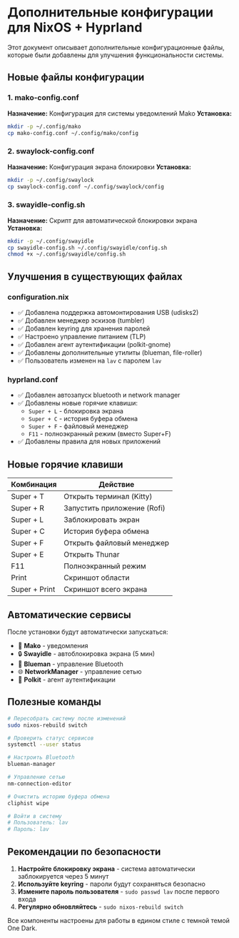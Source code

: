 # Дополнительные конфигурации для NixOS + Hyprland

Этот документ описывает дополнительные конфигурационные файлы, которые были добавлены для улучшения функциональности системы.

## Новые файлы конфигурации

### 1. mako-config.conf
**Назначение:** Конфигурация для системы уведомлений Mako
**Установка:**
```bash
mkdir -p ~/.config/mako
cp mako-config.conf ~/.config/mako/config
```

### 2. swaylock-config.conf  
**Назначение:** Конфигурация экрана блокировки
**Установка:**
```bash
mkdir -p ~/.config/swaylock
cp swaylock-config.conf ~/.config/swaylock/config
```

### 3. swayidle-config.sh
**Назначение:** Скрипт для автоматической блокировки экрана
**Установка:**
```bash
mkdir -p ~/.config/swayidle
cp swayidle-config.sh ~/.config/swayidle/config.sh
chmod +x ~/.config/swayidle/config.sh
```

## Улучшения в существующих файлах

### configuration.nix
- ✅ Добавлена поддержка автомонтирования USB (udisks2)
- ✅ Добавлен менеджер эскизов (tumbler)
- ✅ Добавлен keyring для хранения паролей
- ✅ Настроено управление питанием (TLP)
- ✅ Добавлен агент аутентификации (polkit-gnome)
- ✅ Добавлены дополнительные утилиты (blueman, file-roller)
- ✅ Пользователь изменен на `lav` с паролем `lav`

### hyprland.conf
- ✅ Добавлен автозапуск bluetooth и network manager
- ✅ Добавлены новые горячие клавиши:
  - `Super + L` - блокировка экрана
  - `Super + C` - история буфера обмена
  - `Super + F` - файловый менеджер
  - `F11` - полноэкранный режим (вместо Super+F)
- ✅ Добавлены правила для новых приложений

## Новые горячие клавиши

| Комбинация | Действие |
|------------|----------|
| Super + T | Открыть терминал (Kitty) |
| Super + R | Запустить приложение (Rofi) |
| Super + L | Заблокировать экран |
| Super + C | История буфера обмена |
| Super + F | Открыть файловый менеджер |
| Super + E | Открыть Thunar |
| F11 | Полноэкранный режим |
| Print | Скриншот области |
| Super + Print | Скриншот всего экрана |

## Автоматические сервисы

После установки будут автоматически запускаться:
- 🔔 **Mako** - уведомления
- 🔒 **Swayidle** - автоблокировка экрана (5 мин)
- 🔵 **Blueman** - управление Bluetooth
- 🌐 **NetworkManager** - управление сетью
- 🔐 **Polkit** - агент аутентификации

## Полезные команды

```bash
# Пересобрать систему после изменений
sudo nixos-rebuild switch

# Проверить статус сервисов
systemctl --user status

# Настроить Bluetooth
blueman-manager

# Управление сетью
nm-connection-editor

# Очистить историю буфера обмена
cliphist wipe

# Войти в систему
# Пользователь: lav
# Пароль: lav
```

## Рекомендации по безопасности

1. **Настройте блокировку экрана** - система автоматически заблокируется через 5 минут
2. **Используйте keyring** - пароли будут сохраняться безопасно
3. **Измените пароль пользователя** - `sudo passwd lav` после первого входа
4. **Регулярно обновляйтесь** - `sudo nixos-rebuild switch`

Все компоненты настроены для работы в едином стиле с темной темой One Dark.

